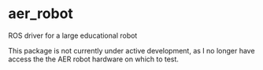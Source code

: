 aer_robot
=========

ROS driver for a large educational robot

This package is not currently under active development, as I no longer have access the the AER robot hardware on which to test.

